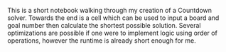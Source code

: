 This is a short notebook walking through my creation of a Countdown solver. 
Towards the end is a cell which can be used to input a board and goal number then calculate the shortest possible solution.
Several optimizations are possible if one were to implement logic using order of operations, however the runtime is already short enough for me. 